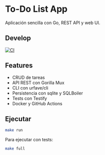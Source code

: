 # To-Do List App

Aplicación sencilla con Go, REST API y web UI.
## Develop
[![CI](https://github.com/JorgeePG/To-Do-list-Twave/actions/workflows/ci.yml/badge.svg)](https://github.com/JorgeePG/To-Do-list-Twave/actions/workflows/ci.yml)

## Features

- CRUD de tareas
- API REST con Gorilla Mux
- CLI con urfave/cli
- Persistencia con sqlite y SQLBoiler
- Tests con Testify
- Docker y GitHub Actions

## Ejecutar

```bash
make run
```
Para ejecutar con tests:

```bash
make full
```
